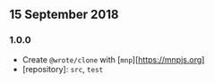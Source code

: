 ## 15 September 2018

### 1.0.0

- Create `@wrote/clone` with [`mnp`][https://mnpjs.org]
- [repository]: `src`, `test`
